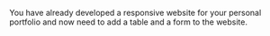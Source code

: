 <!--practice-->
You have already developed a responsive website for your personal portfolio and now need to add a table and a form to the website. 

<!--
{
    "CopyExercise": {
        "name": "Chapter 7 YT01",
        "copyTarget": "/chapter7/yt01/student/*",
        "pasteTarget": "./"
    }
}
-->